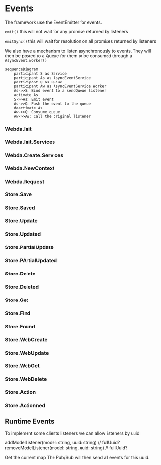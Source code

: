 # Events

The framework use the EventEmitter for events.

`emit()` this will not wait for any promise returned by listeners

`emitSync()` this will wait for resolution on all promises returned by listeners

We also have a mechanism to listen asynchronously to events. They will then be posted to a Queue for them
to be consumed through a `AsyncEvent.worker()`

```mermaid
sequenceDiagram
	participant S as Service
	participant As as AsyncEventService
	participant Q as Queue
    participant Aw as AsyncEventService Worker
    As->>S: Bind event to a sendQueue listener
	activate As
	S->>As: Emit event
    As->>Q: Push the event to the queue
	deactivate As
	Aw->>Q: Consume queue
	Aw->>Aw: Call the original listener
```

### Webda.Init

### Webda.Init.Services

### Webda.Create.Services

### Webda.NewContext

### Webda.Request

### Store.Save

### Store.Saved

### Store.Update

### Store.Updated

### Store.PartialUpdate

### Store.PArtialUpdated

### Store.Delete

### Store.Deleted

### Store.Get

### Store.Find

### Store.Found

### Store.WebCreate

### Store.WebUpdate

### Store.WebGet

### Store.WebDelete

### Store.Action

### Store.Actionned

## Runtime Events

To implement some clients listeners we can allow listeners by uuid

addModelListener(model: string, uuid: string) // fullUuid?
removeModelListener(model: string, uuid: string) // fullUuid?

Get the current map
The Pub/Sub will then send all events for this uuid.
